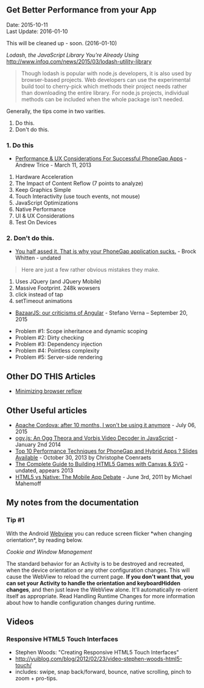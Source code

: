## Get Better Performance from your App ##
Date: 2015-10-11<br>
Last Update: 2016-01-10

This will be cleaned up - soon. (2016-01-10)


*Lodash, the JavaScript Library You're Already Using*<br>
http://www.infoq.com/news/2015/03/lodash-utility-library

> Though lodash is popular with node.js developers, it is also used by browser-based projects. Web developers can use the experimental build tool to cherry-pick which methods their project needs rather than downloading the entire library. For node.js projects, individual methods can be included when the whole package isn't needed.

Generally, the tips come in two varities.

1. Do this.
2. Don't do this.

### 1. Do this ###

* [Performance & UX Considerations For Successful PhoneGap Apps](http://www.tricedesigns.com/2013/03/11/performance-ux-considerations-for-successful-phonegap-apps/) - Andrew Trice - March 11, 2013 
 1. Hardware Acceleration
 2. The Impact of Content Reflow (7 points to analyze)
 3. Keep Graphics Simple
 4. Touch Interactivity (use touch events, not mouse)
 5. JavaScript Optimizations
 6. Native Performance
 7. UI & UX Considerations
 8. Test On Devices

### 2. Don't do this. ###

* [You half assed it. That is why your PhoneGap application sucks.](http://sintaxi.com/you-half-assed-it) - Brock Whitten - undated
 > Here are just a few rather obvious mistakes they make.
 
 1. Uses JQuery (and JQuery Mobile)
 2. Massive Footprint. 248k wowsers
 3. click instead of tap
 4. setTimeout animations

* [BazaarJS: our criticisms of Angular](http://www.leanpanda.com/blog/2015/09/20/our-criticisms-of-angularjs/) - Stefano Verna &ndash; September 20, 2015

- Problem #1: Scope inheritance and dynamic scoping
- Problem #2: Dirty checking
- Problem #3: Dependency injection
- Problem #4: Pointless complexity
- Problem #5: Server-side rendering


## Other DO THIS Articles ##

- [Minimizing browser reflow](https://developers.google.com/speed/articles/reflow?hl=en)

## Other Useful articles ##

- [Apache Cordova: after 10 months, I won't be using it anymore](http://geekcoder.org/apache-cordova-after-10-months-i-wont-using-it-anymore/) - July 06, 2015
- [ogv.js: An Ogg Theora and Vorbis Video Decoder in JavaScript](http://badassjs.com/post/71980473022/ogvjs-an-ogg-theora-and-vorbis-video-decoder-in) - January 2nd 2014
- [Top 10 Performance Techniques for PhoneGap and Hybrid Apps ? Slides Available](http://coenraets.org/blog/2013/10/top-10-performance-techniques-for-phonegap-and-hybrid-apps-slides-available/?utm_source=rss%26utm_medium=rss%26utm_campaign=top-10-performance-techniques-for-phonegap-and-hybrid-apps-slides-available) - October 30, 2013 by Christophe Coenraets
- [The Complete Guide to Building HTML5 Games with Canvas & SVG](http://www.htmlgoodies.com/html5/client/the-complete-guide-to-building-html5-games-with-canvas-svg.html) - undated, appears 2013
- [HTML5 vs Native: The Mobile App Debate](http://www.html5rocks.com/en/mobile/nativedebate/) - June 3rd, 2011 by Michael Mahemoff

## My notes from the documentation ##

### Tip #1 ###
With the Android [Webview](http://developer.android.com/reference/android/webkit/WebView.html) you can reduce screen flicker \*when changing orientation*, by reading below.

_Cookie and Window Management_

The standard behavior for an Activity is to be destroyed and recreated, when the device orientation or any other configuration changes. This will cause the WebView to reload the current page. **If you don't want that, you can set your Activity to handle the orientation and keyboardHidden changes**, and then just leave the WebView alone. It'll automatically re-orient itself as appropriate. Read Handling Runtime Changes for more information about how to handle configuration changes during runtime.



## Videos ##

### Responsive HTML5 Touch Interfaces ###

* Stephen Woods: "Creating Responsive HTML5 Touch Interfaces"
* http://yuiblog.com/blog/2012/02/23/video-stephen-woods-html5-touch/
* includes: swipe, snap back/forward, bounce, native scrolling, pinch to zoom + pro-tips.
